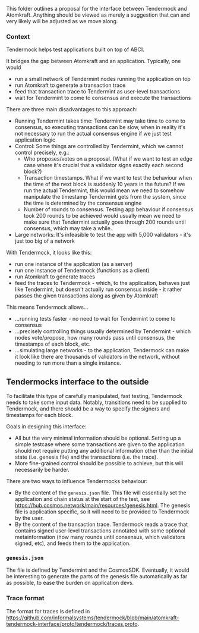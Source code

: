 This folder outlines a proposal for the interface between Tendermock and Atomkraft.
Anything should be viewed as merely a suggestion that can and very likely will be adjusted as we move along.

### Context
Tendermock helps test applications built on top of ABCI.

It bridges the gap between Atomkraft and an application.
Typically, one would
* run a small network of Tendermint nodes running the application on top
* run Atomkraft to generate a transaction trace
* feed that transaction trace to Tendermint as user-level transactions
* wait for Tendermint to come to consensus and execute the transactions

There are three main disadvantages to this approach:
* Running Tendermint takes time: Tendermint may take time to come to consensus, so executing transactions can be slow, when in reality it's not necessary to run the actual consensus engine if we just test application logic
* Control: Some things are controlled by Tendermint, which we cannot control precisely, e.g.:
    * Who proposes/votes on a proposal. (What if we want to test an edge case where it's crucial that a validator signs exactly each second block?)
    * Transaction timestamps. What if we want to test the behaviour when the time of the next block is suddenly 10 years in the future? If we run the actual Tendermint, this would mean we need to somehow manipulate the timestamp
    Tendermint gets from the system, since the time is determined by the consensus engine
    * Number of rounds to consensus. Testing app behaviour if consensus took 200 rounds to be achieved would usually mean we need to make sure that Tendermint actually goes through 200 rounds until consensus, which may take a while.
* Large networks: It's infeasible to test the app with 5,000 validators - it's just too big of a network

With Tendermock, it looks like this:
* run one instance of the application (as a server)
* run one instance of Tendermock (functions as a client)
* run Atomkraft to generate traces
* feed the traces to Tendermock - which, to the application, behaves just like Tendermint, but doesn't actually run consensus inside - it rather passes the given transactions along as given by Atomkraft
  
This means Tendermock allows...
* ...running tests faster - no need to wait for Tendermint to come to consensus
* ...precisely controlling things usually determined by Tendermint - which nodes vote/propose, how many rounds pass until consensus, the timestamps of each block, etc.
* ...simulating large networks - to the application, Tendermock can make it look like there are thousands of validators in the network, without needing to run more than a single instance.

## Tendermocks interface to the outside

To facilitate this type of carefully manipulated, fast testing,
Tendermock needs to take some input data.
Notably, transitions need to be supplied to Tendermock, and there should be a way to specify the signers and timestamps for each block.

Goals in designing this interface:
* All but the very minimal information should be optional. Setting up a simple
testcase where some transactions are given to the application
should not require putting any additional information other than
the initial state (i.e. genesis file) and the transactions (i.e. the trace).
* More fine-grained control should be possible to achieve,
but this will necessarily be harder.

There are two ways to influence Tendermocks behaviour:
* By the content of the `genesis.json` file. This file will essentially set the application
and chain status at the start of the test, see https://hub.cosmos.network/main/resources/genesis.html. The genesis file is application specific, so it will need
to be provided to Tendermock by the user.
* By the content of the transaction trace. Tendermock reads a trace that contains signed user-level transactions annotated with some optional metainformation (how many rounds until consensus, which validators signed, etc), and feeds them to the application.

### `genesis.json`

The file is defined by Tendermint and the CosmosSDK.
Eventually, it would be interesting to generate the parts of the genesis file automatically as far as possible, to ease the burden on application devs.

### Trace format

The format for traces is defined in https://github.com/informalsystems/tendermock/blob/main/atomkraft-tendermock-interface/proto/tendermock/traces.proto.
